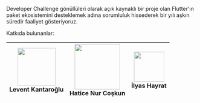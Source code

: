 Developer Challenge gönüllüleri olarak açık kaynaklı bir proje olan Flutter'ın paket ekosistemini desteklemek adına sorumluluk hissederek bir yılı aşkın süredir faaliyet gösteriyoruz.


Katkıda bulunanlar:

<img src="https://user-images.githubusercontent.com/63751824/164580696-b04a59be-51f3-43a3-a1b9-d880c8dc8749.png" width="100" height="100"><br>Levent Kantaroğlu  | <img src="https://user-images.githubusercontent.com/63751824/164969435-ffbb9753-ca9a-400c-9c6f-d71686f328ce.png" width="120" height="120"><br> Hatice Nur Coşkun| <img src="https://user-images.githubusercontent.com/63751824/164580141-29577ddc-9ac9-49be-b502-8cb85cbad4fa.png" width="80" height="80"><br>İlyas Hayrat 
:---:|:---:|:---:
